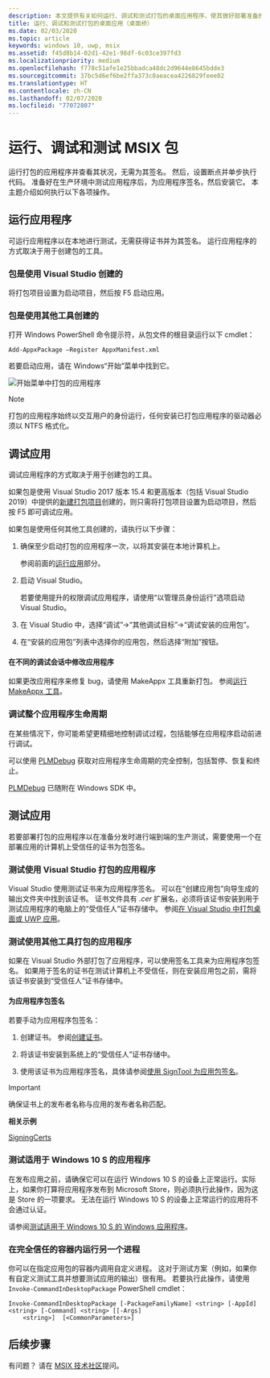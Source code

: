 ```yaml
---
description: 本文提供有关如何运行、调试和测试打包的桌面应用程序，使其做好部署准备的指导。
title: 运行、调试和测试打包的桌面应用（桌面桥）
ms.date: 02/03/2020
ms.topic: article
keywords: windows 10, uwp, msix
ms.assetid: f45d8b14-02d1-42e1-98df-6c03ce397fd3
ms.localizationpriority: medium
ms.openlocfilehash: f778c51afe1e25bbadca48dc2d9644e8645bdde3
ms.sourcegitcommit: 37bc5d6ef6be2ffa373c0aeacea4226829feee02
ms.translationtype: HT
ms.contentlocale: zh-CN
ms.lasthandoff: 02/07/2020
ms.locfileid: "77072807"
---
```

# <a name="run-debug-and-test-an-msix-package"></a>运行、调试和测试 MSIX 包

运行打包的应用程序并查看其状况，无需为其签名。 然后，设置断点并单步执行代码。 准备好在生产环境中测试应用程序后，为应用程序签名，然后安装它。 本主题介绍如何执行以下各项操作。

<a id="run-app" />

## <a name="run-your-application"></a>运行应用程序

可运行应用程序以在本地进行测试，无需获得证书并为其签名。 运行应用程序的方式取决于用于创建包的工具。

### <a name="you-created-the-package-by-using-visual-studio"></a>包是使用 Visual Studio 创建的

将打包项目设置为启动项目，然后按 F5 启动应用。

### <a name="you-created-the-package-using-a-different-tool"></a>包是使用其他工具创建的

打开 Windows PowerShell 命令提示符，从包文件的根目录运行以下 cmdlet：

```
Add-AppxPackage –Register AppxManifest.xml
```
若要启动应用，请在 Windows“开始”菜单中找到它。

![开始菜单中打包的应用程序](images/converted-app-installed.png)

> [!NOTE]
> 打包的应用程序始终以交互用户的身份运行，任何安装已打包应用程序的驱动器必须以 NTFS 格式化。

## <a name="debug-your-app"></a>调试应用

调试应用程序的方式取决于用于创建包的工具。

如果包是使用 Visual Studio 2017 版本 15.4 和更高版本（包括 Visual Studio 2019）中提供的[新建打包项目](desktop-to-uwp-packaging-dot-net.md#new-packaging-project)创建的，则只需将打包项目设置为启动项目，然后按 F5 即可调试应用。

如果包是使用任何其他工具创建的，请执行以下步骤：

1. 确保至少启动打包的应用程序一次，以将其安装在本地计算机上。

   参阅前面的[运行应用](#run-app)部分。

2. 启动 Visual Studio。

   若要使用提升的权限调试应用程序，请使用“以管理员身份运行”选项启动 Visual Studio。 

3. 在 Visual Studio 中，选择“调试”->“其他调试目标”->“调试安装的应用包”。   

4. 在“安装的应用包”列表中选择你的应用包，然后选择“附加”按钮。  

#### <a name="modify-your-application-in-between-debug-sessions"></a>在不同的调试会话中修改应用程序

如果更改应用程序来修复 bug，请使用 MakeAppx 工具重新打包。 参阅[运行 MakeAppx 工具](desktop-to-uwp-manual-conversion.md#make-appx)。

### <a name="debug-the-entire-application-lifecycle"></a>调试整个应用程序生命周期

在某些情况下，你可能希望更精细地控制调试过程，包括能够在应用程序启动前进行调试。

可以使用 [PLMDebug](https://msdn.microsoft.com/library/windows/hardware/jj680085(v=vs.85).aspx) 获取对应用程序生命周期的完全控制，包括暂停、恢复和终止。

[PLMDebug](https://msdn.microsoft.com/library/windows/hardware/jj680085(v=vs.85).aspx) 已随附在 Windows SDK 中。

## <a name="test-your-app"></a>测试应用

若要部署打包的应用程序以在准备分发时进行端到端的生产测试，需要使用一个在部署应用的计算机上受信任的证书为包签名。

### <a name="test-an-application-that-you-packaged-by-using-visual-studio"></a>测试使用 Visual Studio 打包的应用程序

Visual Studio 使用测试证书来为应用程序签名。 可以在“创建应用包”向导生成的输出文件夹中找到该证书。  证书文件具有 *.cer* 扩展名，必须将该证书安装到用于测试应用程序的电脑上的“受信任人”证书存储中。  参阅[在 Visual Studio 中打包桌面或 UWP 应用](../package/packaging-uwp-apps.md#generate-an-app-package)。

### <a name="test-an-application-that-you-packaged-using-a-different-tool"></a>测试使用其他工具打包的应用程序

如果在 Visual Studio 外部打包了应用程序，可以使用签名工具来为应用程序包签名。 如果用于签名的证书在测试计算机上不受信任，则在安装应用包之前，需将该证书安装到“受信任人”证书存储中。 

#### <a name="sign-your-application-package"></a>为应用程序包签名

若要手动为应用程序包签名：

1. 创建证书。 参阅[创建证书](../package/create-certificate-package-signing.md)。

2. 将该证书安装到系统上的“受信任人”证书存储中。 

3. 使用该证书为应用程序签名，具体请参阅[使用 SignTool 为应用包签名](../package/sign-app-package-using-signtool.md)。

  > [!IMPORTANT]
  > 确保证书上的发布者名称与应用的发布者名称匹配。

**相关示例**

[SigningCerts](https://github.com/Microsoft/DesktopBridgeToUWP-Samples/tree/master/Samples/SigningCerts)


### <a name="test-your-application-for-windows-10-s"></a>测试适用于 Windows 10 S 的应用程序

在发布应用之前，请确保它可以在运行 Windows 10 S 的设备上正常运行。实际上，如果你打算将应用程序发布到 Microsoft Store，则必须执行此操作，因为这是 Store 的一项要求。 无法在运行 Windows 10 S 的设备上正常运行的应用将不会通过认证。

请参阅[测试适用于 Windows 10 S 的 Windows 应用程序](desktop-to-uwp-test-windows-s.md)。

### <a name="run-another-process-inside-the-full-trust-container"></a>在完全信任的容器内运行另一个进程

你可以在指定应用包的容器内调用自定义进程。 这对于测试方案（例如，如果你有自定义测试工具并想要测试应用的输出）很有用。 若要执行此操作，请使用 ```Invoke-CommandInDesktopPackage``` PowerShell cmdlet：

```CMD
Invoke-CommandInDesktopPackage [-PackageFamilyName] <string> [-AppId] <string> [-Command] <string> [[-Args]
    <string>]  [<CommonParameters>]
```

## <a name="next-steps"></a>后续步骤

有问题？ 请在 [MSIX 技术社区](https://techcommunity.microsoft.com/t5/msix/ct-p/MSIX)提问。
